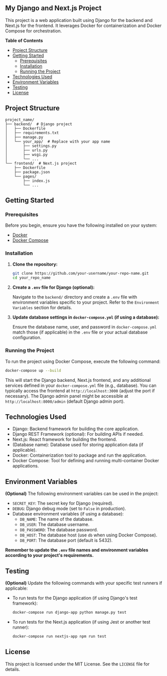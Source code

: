 ## My Django and Next.js Project

This project is a web application built using Django for the backend and Next.js for the frontend. It leverages Docker for containerization and Docker Compose for orchestration.

**Table of Contents**

* [Project Structure](#project-structure)
* [Getting Started](#getting-started)
    * [Prerequisites](#prerequisites)
    * [Installation](#installation)
    * [Running the Project](#running-the-project)
* [Technologies Used](#technologies-used)
* [Environment Variables](#environment-variables)
* [Testing](#testing)
* [License](#license)

## Project Structure

```
project_name/
├── backend/  # Django project
│   ├── Dockerfile
│   ├── requirements.txt
│   ├── manage.py
│   └── your_app/  # Replace with your app name
│       ├── settings.py
│       ├── urls.py
│       ├── wsgi.py
│       └── ...
└── frontend/  # Next.js project
    ├── Dockerfile
    ├── package.json
    └── pages/
        ├── index.js
        └── ...
```

## Getting Started

### Prerequisites

Before you begin, ensure you have the following installed on your system:

- [Docker](https://www.docker.com/)
- [Docker Compose](https://docs.docker.com/compose/)

### Installation

1. **Clone the repository:**

   ```bash
   git clone https://github.com/your-username/your-repo-name.git
   cd your_repo_name
   ```

2. **Create a `.env` file for Django (optional):**

   Navigate to the `backend/` directory and create a `.env` file with environment variables specific to your project. Refer to the `Environment Variables` section for details.

3. **Update database settings in `docker-compose.yml` (if using a database):**

   Ensure the database name, user, and password in `docker-compose.yml` match those (if applicable) in the `.env` file or your actual database configuration.

### Running the Project

To run the project using Docker Compose, execute the following command:

```bash
docker-compose up --build
```

This will start the Django backend, Next.js frontend, and any additional services defined in your `docker-compose.yml` file (e.g., database). You can typically access the frontend at `http://localhost:3000` (adjust the port if necessary). The Django admin panel might be accessible at `http://localhost:8000/admin` (default Django admin port).

## Technologies Used

* Django: Backend framework for building the core application.
* Django REST Framework (optional): For building APIs if needed.
* Next.js: React framework for building the frontend.
* (Database name): Database used for storing application data (if applicable).
* Docker: Containerization tool to package and run the application.
* Docker Compose: Tool for defining and running multi-container Docker applications.

## Environment Variables

**(Optional)** The following environment variables can be used in the project:

* `SECRET_KEY`: The secret key for Django (required).
* `DEBUG`: Django debug mode (set to `False` in production).
* Database environment variables (if using a database):
    * `DB_NAME`: The name of the database.
    * `DB_USER`: The database username.
    * `DB_PASSWORD`: The database password.
    * `DB_HOST`: The database host (use `db` when using Docker Compose).
    * `DB_PORT`: The database port (default is 5432).

**Remember to update the `.env` file names and environment variables according to your project's requirements.**

## Testing

**(Optional)** Update the following commands with your specific test runners if applicable:

* To run tests for the Django application (if using Django's test framework):

   ```bash
   docker-compose run django-app python manage.py test
   ```

* To run tests for the Next.js application (if using Jest or another test runner):

   ```bash
   docker-compose run nextjs-app npm run test
   ```

## License

This project is licensed under the MIT License. See the `LICENSE` file for details.
